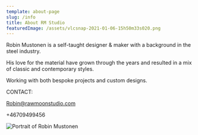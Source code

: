 ```yaml
---
template: about-page
slug: /info
title: About RM Studio
featuredImage: /assets/vlcsnap-2021-01-06-15h50m33s020.png
---
```

Robin Mustonen is a self-taught designer & maker with a background in the steel industry.

His love for the material have grown through the years and resulted in a mix of classic and contemporary styles.

Working with both bespoke projects and custom designs.

CONTACT:

Robin@rawmoonstudio.com

+46709499456

![Portrait of Robin Mustonen](/assets/jens-robin-contacts-76.jpg "Robin Mustonen")
